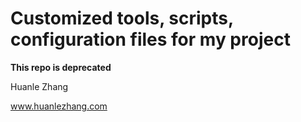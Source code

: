 # Customized tools, scripts, configuration files for my project

**This repo is deprecated**

Huanle Zhang

www.huanlezhang.com


